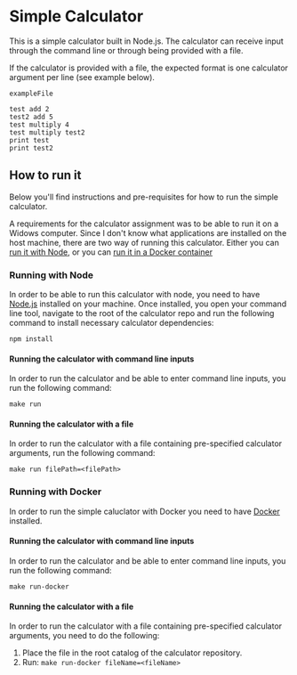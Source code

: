 # Simple Calculator

This is a simple calculator built in Node.js. The calculator can receive input through the command line or through being provided with a file.

If the calculator is provided with a file, the expected format is one calculator argument per line (see example below).

`exampleFile`

```
test add 2
test2 add 5
test multiply 4
test multiply test2
print test
print test2
```

## How to run it

Below you'll find instructions and pre-requisites for how to run the simple calculator.

A requirements for the calculator assignment was to be able to run it on a Widows computer. Since I don't know what applications are installed on the host machine, there are two way of running this calculator. Either you can [run it with Node](#running-with-node), or you can [run it in a Docker container](#running-with-docker)

### Running with Node

In order to be able to run this calculator with node, you need to have [Node.js](https://nodejs.org/en/download/) installed on your machine. Once installed, you open your command line tool, navigate to the root of the calculator repo and run the following command to install necessary calculator dependencies:

`npm install`

#### Running the calculator with command line inputs

In order to run the calculator and be able to enter command line inputs, you run the following command:

`make run`

#### Running the calculator with a file

In order to run the calculator with a file containing pre-specified calculator arguments, run the following command:

`make run filePath=<filePath>`

### Running with Docker

In order to run the simple caluclator with Docker you need to have [Docker](https://hub.docker.com/editions/community/docker-ce-desktop-windows) installed.

#### Running the calculator with command line inputs

In order to run the calculator and be able to enter command line inputs, you run the following command:

`make run-docker`

#### Running the calculator with a file

In order to run the calculator with a file containing pre-specified calculator arguments, you need to do the following:

1. Place the file in the root catalog of the calculator repository.
2. Run: `make run-docker fileName=<fileName>`
